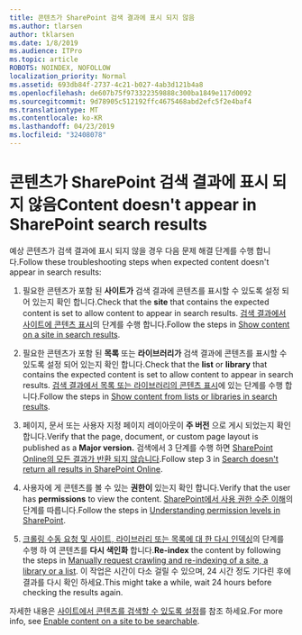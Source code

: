 ```yaml
---
title: 콘텐츠가 SharePoint 검색 결과에 표시 되지 않음
ms.author: tlarsen
author: tklarsen
ms.date: 1/8/2019
ms.audience: ITPro
ms.topic: article
ROBOTS: NOINDEX, NOFOLLOW
localization_priority: Normal
ms.assetid: 693db84f-2737-4c21-b027-4ab3d121b4a8
ms.openlocfilehash: de607b75f973322359888c300ba1849e117d0092
ms.sourcegitcommit: 9d78905c512192ffc4675468abd2efc5f2e4baf4
ms.translationtype: MT
ms.contentlocale: ko-KR
ms.lasthandoff: 04/23/2019
ms.locfileid: "32408078"
---
```

# <a name="content-doesnt-appear-in-sharepoint-search-results"></a><span data-ttu-id="14c14-102">콘텐츠가 SharePoint 검색 결과에 표시 되지 않음</span><span class="sxs-lookup"><span data-stu-id="14c14-102">Content doesn't appear in SharePoint search results</span></span>

<span data-ttu-id="14c14-103">예상 콘텐츠가 검색 결과에 표시 되지 않을 경우 다음 문제 해결 단계를 수행 합니다.</span><span class="sxs-lookup"><span data-stu-id="14c14-103">Follow these troubleshooting steps when expected content doesn't appear in search results:</span></span>
  
1. <span data-ttu-id="14c14-104">필요한 콘텐츠가 포함 된 **사이트가** 검색 결과에 콘텐츠를 표시할 수 있도록 설정 되어 있는지 확인 합니다.</span><span class="sxs-lookup"><span data-stu-id="14c14-104">Check that the **site** that contains the expected content is set to allow content to appear in search results.</span></span> <span data-ttu-id="14c14-105">[검색 결과에서 사이트에 콘텐츠 표시](https://docs.microsoft.com/sharepoint/make-site-content-searchable#show-content-on-a-site-in-search-results)의 단계를 수행 합니다.</span><span class="sxs-lookup"><span data-stu-id="14c14-105">Follow the steps in [Show content on a site in search results](https://docs.microsoft.com/sharepoint/make-site-content-searchable#show-content-on-a-site-in-search-results).</span></span>
    
2. <span data-ttu-id="14c14-106">필요한 콘텐츠가 포함 된 **목록** 또는 **라이브러리가** 검색 결과에 콘텐츠를 표시할 수 있도록 설정 되어 있는지 확인 합니다.</span><span class="sxs-lookup"><span data-stu-id="14c14-106">Check that the **list** or **library** that contains the expected content is set to allow content to appear in search results.</span></span> <span data-ttu-id="14c14-107">[검색 결과에서 목록 또는 라이브러리의 콘텐츠 표시](https://docs.microsoft.com/sharepoint/make-site-content-searchable#show-content-from-lists-or-libraries-in-search-results)에 있는 단계를 수행 합니다.</span><span class="sxs-lookup"><span data-stu-id="14c14-107">Follow the steps in [Show content from lists or libraries in search results](https://docs.microsoft.com/sharepoint/make-site-content-searchable#show-content-from-lists-or-libraries-in-search-results).</span></span> 
    
3. <span data-ttu-id="14c14-108">페이지, 문서 또는 사용자 지정 페이지 레이아웃이 **주 버전** 으로 게시 되었는지 확인 합니다.</span><span class="sxs-lookup"><span data-stu-id="14c14-108">Verify that the page, document, or custom page layout is published as a **Major version.**</span></span> <span data-ttu-id="14c14-109">검색에서 3 단계를 수행 하면 [SharePoint Online의 모든 결과가 반환 되지 않습니다](https://go.microsoft.com/fwlink/?linkid=874525).</span><span class="sxs-lookup"><span data-stu-id="14c14-109">Follow step 3 in [Search doesn't return all results in SharePoint Online](https://go.microsoft.com/fwlink/?linkid=874525).</span></span>
    
4. <span data-ttu-id="14c14-110">사용자에 게 콘텐츠를 볼 수 있는 **권한이** 있는지 확인 합니다.</span><span class="sxs-lookup"><span data-stu-id="14c14-110">Verify that the user has **permissions** to view the content.</span></span> <span data-ttu-id="14c14-111">[SharePoint에서 사용 권한 수준 이해](https://go.microsoft.com/fwlink/?linkid=867071)의 단계를 따릅니다.</span><span class="sxs-lookup"><span data-stu-id="14c14-111">Follow the steps in [Understanding permission levels in SharePoint](https://go.microsoft.com/fwlink/?linkid=867071).</span></span>
    
5. <span data-ttu-id="14c14-112">[크롤링 수동 요청 및 사이트, 라이브러리 또는 목록에 대 한 다시 인덱싱](https://docs.microsoft.com/sharepoint/crawl-site-content)의 단계를 수행 하 여 콘텐츠를 **다시 색인화** 합니다.</span><span class="sxs-lookup"><span data-stu-id="14c14-112">**Re-index** the content by following the steps in [Manually request crawling and re-indexing of a site, a library or a list](https://docs.microsoft.com/sharepoint/crawl-site-content).</span></span> <span data-ttu-id="14c14-113">이 작업은 시간이 다소 걸릴 수 있으며, 24 시간 정도 기다린 후에 결과를 다시 확인 하세요.</span><span class="sxs-lookup"><span data-stu-id="14c14-113">This might take a while, wait 24 hours before checking the results again.</span></span>
    
<span data-ttu-id="14c14-114">자세한 내용은 [사이트에서 콘텐츠를 검색할 수 있도록 설정](https://docs.microsoft.com/sharepoint/make-site-content-searchable)를 참조 하세요.</span><span class="sxs-lookup"><span data-stu-id="14c14-114">For more info, see [Enable content on a site to be searchable](https://docs.microsoft.com/sharepoint/make-site-content-searchable).</span></span> 
  

